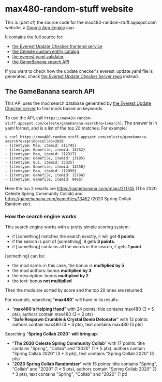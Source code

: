 # max480-random-stuff website

This is (part of) the source code for the max480-random-stuff.appspot.com website, a [Google App Engine](https://cloud.google.com/appengine/) app.

It contains the full source for:
- [the Everest Update Checker frontend service](https://max480-random-stuff.appspot.com/celeste/everest_update.yaml)
- [the Celeste custom entity catalog](https://max480-random-stuff.appspot.com/celeste/custom-entity-catalog)
- [the everest.yaml validator](https://max480-random-stuff.appspot.com/celeste/everest-yaml-validator)
- [the GameBanana search API](https://max480-random-stuff.appspot.com/celeste/gamebanana-search)

If you want to check how the update checker's everest_update.yaml file is generated, check [the Everest Update Checker Server repo](https://github.com/max4805/EverestUpdateCheckerServer) instead.

## The GameBanana search API

This API uses the mod search database generated by [the Everest Update Checker server](https://github.com/max4805/EverestUpdateCheckerServer) to find mods based on keywords. 

To use the API, call `https://max480-random-stuff.appspot.com/celeste/gamebanana-search?q=[search]`. The answer is in yaml format, and is a list of the top 20 matches. For example:

```
$ curl https://max480-random-stuff.appspot.com/celeste/gamebanana-search?q=spring+collab+2020
- {itemtype: Map, itemid: 211745}
- {itemtype: Gamefile, itemid: 13452}
- {itemtype: Map, itemid: 212317}
- {itemtype: Gamefile, itemid: 13185}
- {itemtype: Gui, itemid: 35325}
- {itemtype: Gamefile, itemid: 13258}
- {itemtype: Map, itemid: 212999}
- {itemtype: Gamefile, itemid: 12784}
- {itemtype: Gamefile, itemid: 9486}
```

Here the top 2 results are https://gamebanana.com/maps/211745 (The 2020 Celeste Spring Community Collab) and https://gamebanana.com/gamefiles/13452 (2020 Spring Collab Randomizer).

### How the search engine works

This search engine works with a pretty simple scoring system:
- if [something] matches the search exactly, it will get **4 points**.
- if the search is part of [something], it gets **3 points**.
- if [something] contains all the words in the search, it gets **1 point**.

[something] can be:
- the mod name: in this case, the bonus is **multiplied by 5**
- the mod authors: bonus **multiplied by 3**
- the description: bonus **multiplied by 2**
- the text: bonus **not multiplied**

Then the mods are sorted by score and the top 20 ones are returned.

For example, searching "**max480**" will have in its results:
- "**max480's Helping Hand**" with 24 points: title contains max480 (3 * 5 pts), authors contain max480 (3 * 3 pts)
- "**Safe Respawn Crumble & Crystal Bomb Detonator**" with 12 points: authors contain max480 (3 * 3 pts), text contains max480 (3 pts)

Searching "**Spring Collab 2020" will bring up**:
- "**The 2020 Celeste Spring Community Collab**" with 17 points: title contains "Spring", "Collab" and "2020" (1 * 5 pts), authors contain "Spring Collab 2020" (3 * 3 pts), text contains "Spring Collab 2020" (3 pts)
- "**2020 Spring Collab Randomizer**" with 15 points: title contains "Spring", "Collab" and "2020" (1 * 5 pts), authors contain "Spring Collab 2020" (3 * 3 pts), text contains "Spring", "Collab" and "2020" (1 pt)
